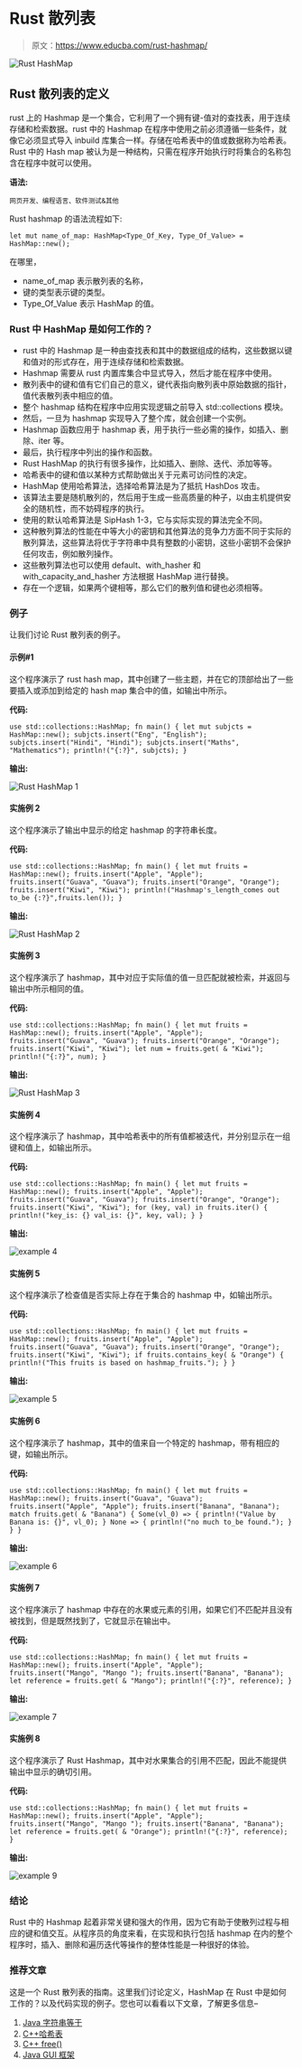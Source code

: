 # Rust 散列表

> 原文：<https://www.educba.com/rust-hashmap/>

![Rust HashMap](img/d6063ec8a8b8c69bc5d518d2e3a18660.png)



## Rust 散列表的定义

rust 上的 Hashmap 是一个集合，它利用了一个拥有键-值对的查找表，用于连续存储和检索数据。rust 中的 Hashmap 在程序中使用之前必须遵循一些条件，就像它必须显式导入 inbuild 库集合一样。存储在哈希表中的值或数据称为哈希表。Rust 中的 Hash map 被认为是一种结构，只需在程序开始执行时将集合的名称包含在程序中就可以使用。

**语法:**

<small>网页开发、编程语言、软件测试&其他</small>

Rust hashmap 的语法流程如下:

`let mut name_of_map: HashMap<Type_Of_Key, Type_Of_Value> = HashMap::new();`

在哪里，

*   name_of_map 表示散列表的名称，
*   键的类型表示键的类型。
*   Type_Of_Value 表示 HashMap 的值。

### Rust 中 HashMap 是如何工作的？

*   rust 中的 Hashmap 是一种由查找表和其中的数据组成的结构，这些数据以键和值对的形式存在，用于连续存储和检索数据。
*   Hashmap 需要从 rust 内置库集合中显式导入，然后才能在程序中使用。
*   散列表中的键和值有它们自己的意义，键代表指向散列表中原始数据的指针，值代表散列表中相应的值。
*   整个 hashmap 结构在程序中应用实现逻辑之前导入 std::collections 模块。
*   然后，一旦为 hashmap 实现导入了整个库，就会创建一个实例。
*   Hashmap 函数应用于 hashmap 表，用于执行一些必需的操作，如插入、删除、iter 等。
*   最后，执行程序中列出的操作和函数。
*   Rust HashMap 的执行有很多操作，比如插入、删除、迭代、添加等等。
*   哈希表中的键和值以某种方式帮助做出关于元素可访问性的决定。
*   HashMap 使用哈希算法，选择哈希算法是为了抵抗 HashDos 攻击。
*   该算法主要是随机散列的，然后用于生成一些高质量的种子，以由主机提供安全的随机性，而不妨碍程序的执行。
*   使用的默认哈希算法是 SipHash 1-3，它与实际实现的算法完全不同。
*   这种散列算法的性能在中等大小的密钥和其他算法的竞争力方面不同于实际的散列算法，这些算法将优于字符串中具有整数的小密钥，这些小密钥不会保护任何攻击，例如散列操作。
*   这些散列算法也可以使用 default、with_hasher 和 with_capacity_and_hasher 方法根据 HashMap 进行替换。
*   存在一个逻辑，如果两个键相等，那么它们的散列值和键也必须相等。

### 例子

让我们讨论 Rust 散列表的例子。

#### 示例#1

这个程序演示了 rust hash map，其中创建了一些主题，并在它的顶部给出了一些要插入或添加到给定的 hash map 集合中的值，如输出中所示。

**代码:**

`use std::collections::HashMap;
fn main()
{
let mut subjcts = HashMap::new();
subjcts.insert("Eng", "English");
subjcts.insert("Hindi", "Hindi");
subjcts.insert("Maths", "Mathematics");
println!("{:?}", subjcts);
}`

**输出:**

![Rust HashMap 1](img/1a9af295117c8860df51abfc831709e1.png)



#### 实施例 2

这个程序演示了输出中显示的给定 hashmap 的字符串长度。

**代码:**

`use std::collections::HashMap;
fn main() {
let mut fruits = HashMap::new();
fruits.insert("Apple", "Apple");
fruits.insert("Guava", "Guava");
fruits.insert("Orange", "Orange");
fruits.insert("Kiwi", "Kiwi");
println!("Hashmap's_length_comes out to_be {:?}",fruits.len());
}`

**输出:**

![Rust HashMap 2](img/0c7407c7db796727438ee01358460a15.png)



#### 实施例 3

这个程序演示了 hashmap，其中对应于实际值的值一旦匹配就被检索，并返回与输出中所示相同的值。

**代码:**

`use std::collections::HashMap;
fn main() {
let mut fruits = HashMap::new();
fruits.insert("Apple", "Apple");
fruits.insert("Guava", "Guava");
fruits.insert("Orange", "Orange");
fruits.insert("Kiwi", "Kiwi");
let num = fruits.get( & "Kiwi");
println!("{:?}", num);
}`

**输出:**

![Rust HashMap 3](img/2eab4fa3bf0200b88ddb0b5e507e4bf4.png)



#### 实施例 4

这个程序演示了 hashmap，其中哈希表中的所有值都被迭代，并分别显示在一组键和值上，如输出所示。

**代码:**

`use std::collections::HashMap;
fn main()
{
let mut fruits = HashMap::new();
fruits.insert("Apple", "Apple");
fruits.insert("Guava", "Guava");
fruits.insert("Orange", "Orange");
fruits.insert("Kiwi", "Kiwi");
for (key, val) in fruits.iter() {
println!("key_is: {} val_is: {}", key, val);
}
}`

**输出:**

![example 4](img/c59b37264578ccefee9c283476517bc9.png)



#### 实施例 5

这个程序演示了检查值是否实际上存在于集合的 hashmap 中，如输出所示。

**代码:**

`use std::collections::HashMap;
fn main() {
let mut fruits = HashMap::new();
fruits.insert("Apple", "Apple");
fruits.insert("Guava", "Guava");
fruits.insert("Orange", "Orange");
fruits.insert("Kiwi", "Kiwi");
if fruits.contains_key( & "Orange")
{
println!("This fruits is based on hashmap_fruits.");
}
}`

**输出:**

![example 5](img/ef7e27440a630ee8f694139a2fb1d5b5.png)



#### 实施例 6

这个程序演示了 hashmap，其中的值来自一个特定的 hashmap，带有相应的键，如输出所示。

**代码:**

`use std::collections::HashMap;
fn main() {
let mut fruits = HashMap::new();
fruits.insert("Guava", "Guava");
fruits.insert("Apple", "Apple");
fruits.insert("Banana", "Banana");
match fruits.get( & "Banana") {
Some(vl_0) => {
println!("Value by Banana is: {}", vl_0);
}
None => {
println!("no much to_be found.");
}
}
}`

**输出:**

![example 6](img/9807ae43e55b12e9fbbdfdfc3866ccc3.png)



#### 实施例 7

这个程序演示了 hashmap 中存在的水果或元素的引用，如果它们不匹配并且没有被找到，但是既然找到了，它就显示在输出中。

**代码:**

`use std::collections::HashMap;
fn main() {
let mut fruits = HashMap::new();
fruits.insert("Apple", "Apple");
fruits.insert("Mango", "Mango ");
fruits.insert("Banana", "Banana");
let reference = fruits.get( & "Mango");
println!("{:?}", reference);
}`

**输出:**

![example 7](img/866acecfba6d094555204602a3b31d9a.png)



#### 实施例 8

这个程序演示了 Rust Hashmap，其中对水果集合的引用不匹配，因此不能提供输出中显示的确切引用。

**代码:**

`use std::collections::HashMap;
fn main()
{
let mut fruits = HashMap::new();
fruits.insert("Apple", "Apple");
fruits.insert("Mango", "Mango ");
fruits.insert("Banana", "Banana");
let reference = fruits.get( & "Orange");
println!("{:?}", reference);
}`

**输出:**

![example 9](img/72e04197d5bf886860fed04b97179c6e.png)



### 结论

Rust 中的 Hashmap 起着非常关键和强大的作用，因为它有助于使散列过程与相应的键和值交互。从程序员的角度来看，在实现和执行包括 hashmap 在内的整个程序时，插入、删除和遍历迭代等操作的整体性能是一种很好的体验。

### 推荐文章

这是一个 Rust 散列表的指南。这里我们讨论定义，HashMap 在 Rust 中是如何工作的？以及代码实现的例子。您也可以看看以下文章，了解更多信息–

1.  [Java 字符串等于](https://www.educba.com/java-string-equals/)
2.  [C++哈希表](https://www.educba.com/c-plus-plus-hash-table/)
3.  [C++ free()](https://www.educba.com/c-plus-plus-free/)
4.  [Java GUI 框架](https://www.educba.com/java-gui-framework/)





